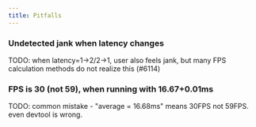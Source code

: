```yaml
---
title: Pitfalls
---
```


### Undetected jank when latency changes

TODO: when latency=1->2/2->1, user also feels jank, but many FPS calculation methods do not realize this (#6114)

### FPS is 30 (not 59), when running with 16.67+0.01ms

TODO: common mistake - "average = 16.68ms" means 30FPS not 59FPS. even devtool is wrong.
